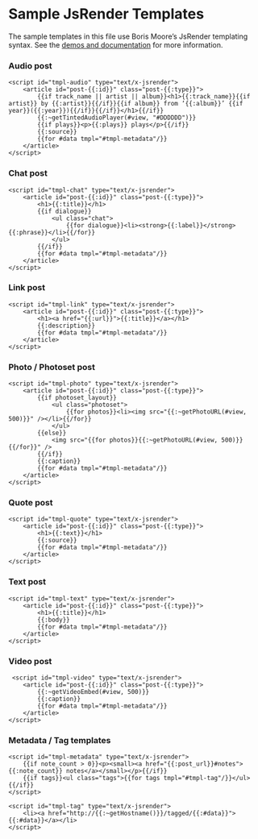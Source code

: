 Sample JsRender Templates
=========================

The sample templates in this file use Boris Moore’s JsRender templating syntax. See the [demos and documentation](http://borismoore.github.com/jsrender/demos/) for more information.

### Audio post

	<script id="tmpl-audio" type="text/x-jsrender">
		<article id="post-{{:id}}" class="post-{{:type}}">
			{{if track_name || artist || album}}<h1>{{:track_name}}{{if artist}} by {{:artist}}{{/if}}{{if album}} from ‘{{:album}}’ {{if year}}({{:year}}){{/if}}{{/if}}</h1>{{/if}}
			{{:~getTintedAudioPlayer(#view, "#DDDDDD")}}
			{{if plays}}<p>{{:plays}} plays</p>{{/if}}
			{{:source}}
			{{for #data tmpl="#tmpl-metadata"/}}
		</article>
	</script>

### Chat post

	<script id="tmpl-chat" type="text/x-jsrender">
		<article id="post-{{:id}}" class="post-{{:type}}">
			<h1>{{:title}}</h1>
			{{if dialogue}}
				<ul class="chat">
					{{for dialogue}}<li><strong>{{:label}}</strong> {{:phrase}}</li>{{/for}}
				</ul>
			{{/if}}
			{{for #data tmpl="#tmpl-metadata"/}}
		</article>
	</script>

### Link post

	<script id="tmpl-link" type="text/x-jsrender">
		<article id="post-{{:id}}" class="post-{{:type}}">
			<h1><a href="{{:url}}">{{:title}}</a></h1>
			{{:description}}
			{{for #data tmpl="#tmpl-metadata"/}}
		</article>
	</script>

### Photo / Photoset post

	<script id="tmpl-photo" type="text/x-jsrender">
		<article id="post-{{:id}}" class="post-{{:type}}">
			{{if photoset_layout}}
				<ul class="photoset">
					{{for photos}}<li><img src="{{:~getPhotoURL(#view, 500)}}" /></li>{{/for}}
				</ul>
			{{else}}
				<img src="{{for photos}}{{:~getPhotoURL(#view, 500)}}{{/for}}" />
			{{/if}}
			{{:caption}}
			{{for #data tmpl="#tmpl-metadata"/}}
		</article>
	</script>

### Quote post

	<script id="tmpl-quote" type="text/x-jsrender">
		<article id="post-{{:id}}" class="post-{{:type}}">
			<h1>{{:text}}</h1>
			{{:source}}
			{{for #data tmpl="#tmpl-metadata"/}}
		</article>
	</script>

### Text post

	<script id="tmpl-text" type="text/x-jsrender">
		<article id="post-{{:id}}" class="post-{{:type}}">
			<h1>{{:title}}</h1>
			{{:body}}
			{{for #data tmpl="#tmpl-metadata"/}}
		</article>
	</script>

### Video post

	 <script id="tmpl-video" type="text/x-jsrender">
		<article id="post-{{:id}}" class="post-{{:type}}">
			{{:~getVideoEmbed(#view, 500)}}
			{{:caption}}
			{{for #data tmpl="#tmpl-metadata"/}}
		</article>
	</script>

### Metadata / Tag templates

	<script id="tmpl-metadata" type="text/x-jsrender">
		{{if note_count > 0}}<p><small><a href="{{:post_url}}#notes">{{:note_count}} notes</a></small></p>{{/if}}
		{{if tags}}<ul class="tags">{{for tags tmpl="#tmpl-tag"/}}</ul>{{/if}}
	</script>

	<script id="tmpl-tag" type="text/x-jsrender">
		<li><a href="http://{{:~getHostname()}}/tagged/{{:#data}}">{{:#data}}</a></li>
	</script>